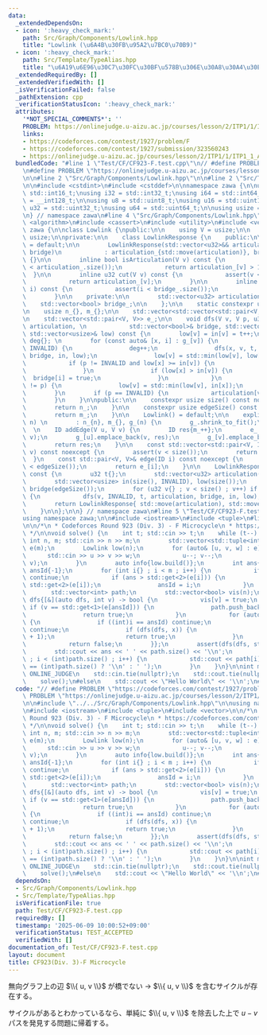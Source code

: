 ```yaml
---
data:
  _extendedDependsOn:
  - icon: ':heavy_check_mark:'
    path: Src/Graph/Components/Lowlink.hpp
    title: "Lowlink (\u6A4B\u30FB\u95A2\u7BC0\u70B9)"
  - icon: ':heavy_check_mark:'
    path: Src/Template/TypeAlias.hpp
    title: "\u6A19\u6E96\u30C7\u30FC\u30BF\u578B\u306E\u30A8\u30A4\u30EA\u30A2\u30B9"
  _extendedRequiredBy: []
  _extendedVerifiedWith: []
  _isVerificationFailed: false
  _pathExtension: cpp
  _verificationStatusIcon: ':heavy_check_mark:'
  attributes:
    '*NOT_SPECIAL_COMMENTS*': ''
    PROBLEM: https://onlinejudge.u-aizu.ac.jp/courses/lesson/2/ITP1/1/ITP1_1_A
    links:
    - https://codeforces.com/contest/1927/problem/F
    - https://codeforces.com/contest/1927/submission/323560243
    - https://onlinejudge.u-aizu.ac.jp/courses/lesson/2/ITP1/1/ITP1_1_A
  bundledCode: "#line 1 \"Test/CF/CF923-F.test.cpp\"\n// #define PROBLEM \"https://codeforces.com/contest/1927/problem/F\"\
    \n#define PROBLEM \"https://onlinejudge.u-aizu.ac.jp/courses/lesson/2/ITP1/1/ITP1_1_A\"\
    \n\n#line 2 \"Src/Graph/Components/Lowlink.hpp\"\n\n#line 2 \"Src/Template/TypeAlias.hpp\"\
    \n\n#include <cstdint>\n#include <cstddef>\n\nnamespace zawa {\n\nusing i16 =\
    \ std::int16_t;\nusing i32 = std::int32_t;\nusing i64 = std::int64_t;\nusing i128\
    \ = __int128_t;\n\nusing u8 = std::uint8_t;\nusing u16 = std::uint16_t;\nusing\
    \ u32 = std::uint32_t;\nusing u64 = std::uint64_t;\n\nusing usize = std::size_t;\n\
    \n} // namespace zawa\n#line 4 \"Src/Graph/Components/Lowlink.hpp\"\n\n#include\
    \ <algorithm>\n#include <cassert>\n#include <utility>\n#include <vector>\n\nnamespace\
    \ zawa {\n\nclass Lowlink {\npublic:\n\n    using V = usize;\n\n    using ID =\
    \ usize;\n\nprivate:\n\n    class LowlinkResponse {\n    public:\n\n        LowlinkResponse()\
    \ = default;\n\n        LowlinkResponse(std::vector<u32>&& articulation, std::vector<bool>&&\
    \ bridge)\n            : articulation_{std::move(articulation)}, bridge_{std::move(bridge)}\
    \ {}\n\n        inline bool isArticulation(V v) const {\n            assert(v\
    \ < articulation_.size());\n            return articulation_[v] > 1u;\n      \
    \  }\n\n        inline u32 cut(V v) const {\n            assert(v < articulation_.size());\n\
    \            return articulation_[v];\n        }\n\n        inline bool isBridge(ID\
    \ i) const {\n            assert(i < bridge_.size());\n            return bridge_[i];\n\
    \        }\n\n    private:\n\n        std::vector<u32> articulation_;\n\n    \
    \    std::vector<bool> bridge_;\n\n    };\n\n    static constexpr usize INVALID{static_cast<usize>(-1)};\n\
    \n    usize n_{}, m_{};\n\n    std::vector<std::vector<std::pair<V, ID>>> g_;\n\
    \n    std::vector<std::pair<V, V>> e_;\n\n    void dfs(V v, V p, u32& t, std::vector<u32>&\
    \ articulation, \n            std::vector<bool>& bridge, std::vector<usize>& in,\
    \ std::vector<usize>& low) const {\n        low[v] = in[v] = t++;\n        u32\
    \ deg{}; \n        for (const auto& [x, i] : g_[v]) {\n            if (in[x] ==\
    \ INVALID) {\n                deg++;\n                dfs(x, v, t, articulation,\
    \ bridge, in, low);\n                low[v] = std::min(low[v], low[x]);\n    \
    \            if (p != INVALID and low[x] >= in[v]) {\n                    articulation[v]++;\n\
    \                }\n                if (low[x] > in[v]) {\n                  \
    \  bridge[i] = true;\n                }\n            }\n            else if (x\
    \ != p) {\n                low[v] = std::min(low[v], in[x]);\n            }\n\
    \        }\n        if (p == INVALID) {\n            articulation[v] = deg;\n\
    \        }\n    }\n\npublic:\n\n    constexpr usize size() const noexcept {\n\
    \        return n_;\n    }\n\n    constexpr usize edgeSize() const noexcept {\n\
    \        return m_;\n    }\n\n    Lowlink() = default;\n\n    explicit Lowlink(usize\
    \ n) \n        : n_{n}, m_{}, g_(n) {\n        g_.shrink_to_fit();\n    }\n  \
    \  \n    ID addEdge(V u, V v) {\n        ID res{m_++};\n        e_.emplace_back(u,\
    \ v);\n        g_[u].emplace_back(v, res);\n        g_[v].emplace_back(u, res);\n\
    \        return res;\n    }\n\n    const std::vector<std::pair<V, ID>>& operator[](V\
    \ v) const noexcept {\n        assert(v < size());\n        return g_[v];\n  \
    \  }\n    const std::pair<V, V>& edge(ID i) const noexcept {\n        assert(i\
    \ < edgeSize());\n        return e_[i];\n    }\n\n    LowlinkResponse build()\
    \ const {\n        u32 t{};\n        std::vector<u32> articulation(size(), 1u);\n\
    \        std::vector<usize> in(size(), INVALID), low(size());\n        std::vector<bool>\
    \ bridge(edgeSize());\n        for (u32 v{} ; v < size() ; v++) if (in[v] == INVALID)\
    \ {\n            dfs(v, INVALID, t, articulation, bridge, in, low);\n        }\n\
    \        return LowlinkResponse{ std::move(articulation), std::move(bridge) };\n\
    \    }\n\n};\n\n} // namespace zawa\n#line 5 \"Test/CF/CF923-F.test.cpp\"\n\n\
    using namespace zawa;\n\n#include <iostream>\n#include <tuple>\n#line 11 \"Test/CF/CF923-F.test.cpp\"\
    \n\n/*\n * Codeforces Round 923 (Div. 3) - F Microcycle\n * https://codeforces.com/contest/1927/submission/323560243\n\
    \ */\n\nvoid solve() {\n    int t; std::cin >> t;\n    while (t--) {\n       \
    \ int n, m; std::cin >> n >> m;\n        std::vector<std::tuple<int, int, int>>\
    \ e(m);\n        Lowlink low(n);\n        for (auto& [u, v, w] : e) {\n      \
    \      std::cin >> u >> v >> w;\n            u--; v--;\n            low.addEdge(u,\
    \ v);\n        }\n        auto info{low.build()};\n        int ans{(int)1e9},\
    \ ansId{-1};\n        for (int i{} ; i < m ; i++) {\n            if (info.isBridge(i))\
    \ continue;\n            if (ans > std::get<2>(e[i])) {\n                ans =\
    \ std::get<2>(e[i]);\n                ansId = i;\n            }\n        }\n \
    \       std::vector<int> path;\n        std::vector<bool> vis(n);\n        auto\
    \ dfs{[&](auto dfs, int v) -> bool {\n            vis[v] = true;\n           \
    \ if (v == std::get<1>(e[ansId])) {\n                path.push_back(v + 1);\n\
    \                return true;\n            }\n            for (auto [x, i] : low[v])\
    \ {\n                if ((int)i == ansId) continue;\n                if (vis[x])\
    \ continue;\n                if (dfs(dfs, x)) {\n                    path.push_back(v\
    \ + 1);\n                    return true;\n                }\n            }\n\
    \            return false;\n        }};\n        assert(dfs(dfs, std::get<0>(e[ansId])));\n\
    \        std::cout << ans << ' ' << path.size() << '\\n';\n        for (int i{}\
    \ ; i < (int)path.size() ; i++) {\n            std::cout << path[i] << (i + 1\
    \ == (int)path.size() ? '\\n' : ' ');\n        }\n    }\n}\n\nint main() {\n#ifdef\
    \ ONLINE_JUDGE\n    std::cin.tie(nullptr);\n    std::cout.tie(nullptr);\n    std::ios::sync_with_stdio(false);\n\
    \    solve();\n#else\n    std::cout << \"Hello World\" << '\\n';\n#endif\n}\n"
  code: "// #define PROBLEM \"https://codeforces.com/contest/1927/problem/F\"\n#define\
    \ PROBLEM \"https://onlinejudge.u-aizu.ac.jp/courses/lesson/2/ITP1/1/ITP1_1_A\"\
    \n\n#include \"../../Src/Graph/Components/Lowlink.hpp\"\n\nusing namespace zawa;\n\
    \n#include <iostream>\n#include <tuple>\n#include <vector>\n\n/*\n * Codeforces\
    \ Round 923 (Div. 3) - F Microcycle\n * https://codeforces.com/contest/1927/submission/323560243\n\
    \ */\n\nvoid solve() {\n    int t; std::cin >> t;\n    while (t--) {\n       \
    \ int n, m; std::cin >> n >> m;\n        std::vector<std::tuple<int, int, int>>\
    \ e(m);\n        Lowlink low(n);\n        for (auto& [u, v, w] : e) {\n      \
    \      std::cin >> u >> v >> w;\n            u--; v--;\n            low.addEdge(u,\
    \ v);\n        }\n        auto info{low.build()};\n        int ans{(int)1e9},\
    \ ansId{-1};\n        for (int i{} ; i < m ; i++) {\n            if (info.isBridge(i))\
    \ continue;\n            if (ans > std::get<2>(e[i])) {\n                ans =\
    \ std::get<2>(e[i]);\n                ansId = i;\n            }\n        }\n \
    \       std::vector<int> path;\n        std::vector<bool> vis(n);\n        auto\
    \ dfs{[&](auto dfs, int v) -> bool {\n            vis[v] = true;\n           \
    \ if (v == std::get<1>(e[ansId])) {\n                path.push_back(v + 1);\n\
    \                return true;\n            }\n            for (auto [x, i] : low[v])\
    \ {\n                if ((int)i == ansId) continue;\n                if (vis[x])\
    \ continue;\n                if (dfs(dfs, x)) {\n                    path.push_back(v\
    \ + 1);\n                    return true;\n                }\n            }\n\
    \            return false;\n        }};\n        assert(dfs(dfs, std::get<0>(e[ansId])));\n\
    \        std::cout << ans << ' ' << path.size() << '\\n';\n        for (int i{}\
    \ ; i < (int)path.size() ; i++) {\n            std::cout << path[i] << (i + 1\
    \ == (int)path.size() ? '\\n' : ' ');\n        }\n    }\n}\n\nint main() {\n#ifdef\
    \ ONLINE_JUDGE\n    std::cin.tie(nullptr);\n    std::cout.tie(nullptr);\n    std::ios::sync_with_stdio(false);\n\
    \    solve();\n#else\n    std::cout << \"Hello World\" << '\\n';\n#endif\n}\n"
  dependsOn:
  - Src/Graph/Components/Lowlink.hpp
  - Src/Template/TypeAlias.hpp
  isVerificationFile: true
  path: Test/CF/CF923-F.test.cpp
  requiredBy: []
  timestamp: '2025-06-09 10:00:52+09:00'
  verificationStatus: TEST_ACCEPTED
  verifiedWith: []
documentation_of: Test/CF/CF923-F.test.cpp
layout: document
title: CF923(Div. 3)-F Microcycle
---
```


無向グラフ上の辺 $\\{ u, v \\}$ が橋でない -> $\\{ u, v \\}$ を含むサイクルが存在する。

サイクルがあるとわかっているなら、単純に $\\{ u, v \\}$ を除去した上で $u-v$ パスを発見する問題に帰着する。
